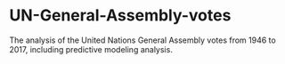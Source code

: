 # UN-General-Assembly-votes
The analysis of the United Nations General Assembly votes from 1946 to 2017, including predictive modeling analysis.
